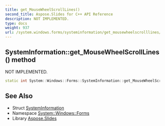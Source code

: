 ```yaml
---
title: get_MouseWheelScrollLines()
second_title: Aspose.Slides for C++ API Reference
description: NOT IMPLEMENTED.
type: docs
weight: 937
url: /system.windows.forms/systeminformation/get_mousewheelscrolllines/
---
```

## SystemInformation::get_MouseWheelScrollLines() method


NOT IMPLEMENTED.

```cpp
static int System::Windows::Forms::SystemInformation::get_MouseWheelScrollLines()
```


## See Also

* Struct [SystemInformation](../)
* Namespace [System::Windows::Forms](../../)
* Library [Aspose.Slides](../../../)